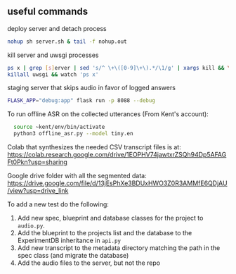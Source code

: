 ## useful commands
deploy server and detach process
```bash
nohup sh server.sh & tail -f nohup.out
```
kill server and uwsgi processes
```bash
ps x | grep [s]erver | sed 's/^ \+\([0-9]\+\).*/\1/g' | xargs kill && \
killall uwsgi && watch 'ps x'
```
staging server that skips audio in favor of logged answers
```bash
FLASK_APP="debug:app" flask run -p 8088 --debug
```

To run offline ASR on the collected utterances (From Kent's account):
```bash
  source ~kent/env/bin/activate
  python3 offline_asr.py --model tiny.en
```

Colab that synthesizes the needed CSV transcript files is at:
https://colab.research.google.com/drive/1EOPHV74jawtxrZSQh94Dp5AFAGFt0Pkn?usp=sharing

Google drive folder with all the segmented data:
https://drive.google.com/file/d/13jEsPhXe3BDUxHWO3Z0R3AMMfE6QDjAU/view?usp=drive_link

To add a new test do the following:
1) Add new spec, blueprint and database classes for the project to `audio.py`.
2) Add the blueprint to the projects list and the database to the ExperimentDB inheritance in `api.py`
3) Add new transcript to the metadata directory matching the path in the spec class (and migrate the database)
4) Add the audio files to the server, but not the repo
